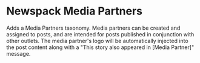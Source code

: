 # Newspack Media Partners

Adds a Media Partners taxonomy. Media partners can be created and assigned to posts, and are intended for posts published in conjunction with other outlets. The media partner's logo will be automatically injected into the post content along with a "This story also appeared in [Media Partner]" message. 